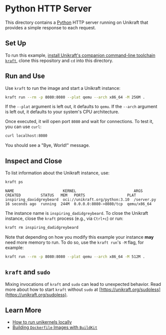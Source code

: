 # Python HTTP Server

This directory contains a [Python](https://www.python.org/) HTTP server running on Unikraft that provides a simple response to each request.

## Set Up

To run this example, [install Unikraft's companion command-line toolchain `kraft`](https://unikraft.org/docs/cli), clone this repository and `cd` into this directory.

## Run and Use

Use `kraft` to run the image and start a Unikraft instance:

```bash
kraft run --rm -p 8080:8080 --plat qemu --arch x86_64 -M 256M .
```

If the `--plat` argument is left out, it defaults to `qemu`.
If the `--arch` argument is left out, it defaults to your system's CPU architecture.

Once executed, it will open port `8080` and wait for connections.
To test it, you can use `curl`:

```bash
curl localhost:8080
```

You should see a "Bye, World!" message.

## Inspect and Close

To list information about the Unikraft instance, use:

```bash
kraft ps
```

```text
NAME                      KERNEL                          ARGS        CREATED         STATUS   MEM   PORTS                   PLAT
inspiring_davidgreybeard  oci://unikraft.org/python:3.10  /server.py  16 seconds ago  running  244M  0.0.0.0:8080->8080/tcp  qemu/x86_64
```

The instance name is `inspiring_dadidgreybeard`.
To close the Unikraft instance, close the `kraft` process (e.g., via `Ctrl+c`) or run:

```bash
kraft rm inspiring_dadidgreybeard
```

Note that depending on how you modify this example your instance **may** need more memory to run.
To do so, use the `kraft run`'s `-M` flag, for example:

```bash
kraft run --rm -p 8080:8080 --plat qemu --arch x86_64 -M 512M .
```

## `kraft` and `sudo`

Mixing invocations of `kraft` and `sudo` can lead to unexpected behavior.
Read more about how to start `kraft` without `sudo` at [https://unikraft.org/sudoless](https://unikraft.org/sudoless).

## Learn More

- [How to run unikernels locally](https://unikraft.org/docs/cli/running)
- [Building `Dockerfile` Images with `BuildKit`](https://unikraft.org/docs/getting-started/integrations/buildkit)
